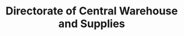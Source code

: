 ---
title: "Directorate of Central Warehouse and Supplies"
url: /karachi/directorate-of-central-warehouse-and-supplies/
shop: medical supply
---